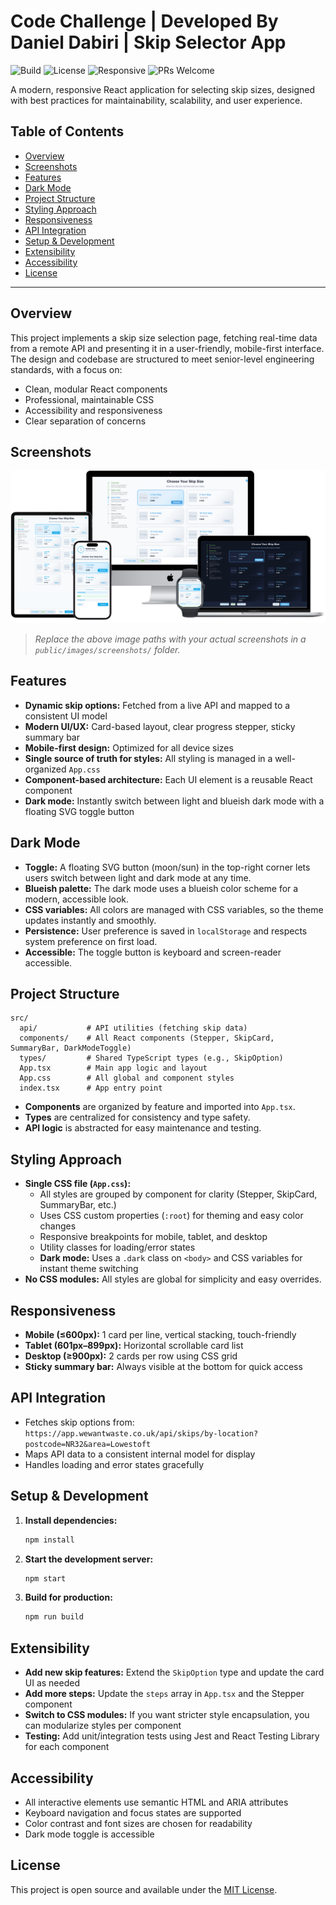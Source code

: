 # Code Challenge | Developed By Daniel Dabiri | Skip Selector App

![Build](https://img.shields.io/badge/build-passing-brightgreen)
![License](https://img.shields.io/badge/license-MIT-blue)
![Responsive](https://img.shields.io/badge/responsive-yes-0ea5e9)
![PRs Welcome](https://img.shields.io/badge/PRs-welcome-brightgreen)

A modern, responsive React application for selecting skip sizes, designed with best practices for maintainability, scalability, and user experience.

## Table of Contents
- [Overview](#overview)
- [Screenshots](#screenshots)
- [Features](#features)
- [Dark Mode](#dark-mode)
- [Project Structure](#project-structure)
- [Styling Approach](#styling-approach)
- [Responsiveness](#responsiveness)
- [API Integration](#api-integration)
- [Setup & Development](#setup--development)
- [Extensibility](#extensibility)
- [Accessibility](#accessibility)
- [License](#license)

---

## Overview
This project implements a skip size selection page, fetching real-time data from a remote API and presenting it in a user-friendly, mobile-first interface. The design and codebase are structured to meet senior-level engineering standards, with a focus on:
- Clean, modular React components
- Professional, maintainable CSS
- Accessibility and responsiveness
- Clear separation of concerns

## Screenshots

![Desktop Screenshot](./public/images/screenshots/screen-shot-update.png)




> _Replace the above image paths with your actual screenshots in a `public/images/screenshots/` folder._

## Features
- **Dynamic skip options:** Fetched from a live API and mapped to a consistent UI model
- **Modern UI/UX:** Card-based layout, clear progress stepper, sticky summary bar
- **Mobile-first design:** Optimized for all device sizes
- **Single source of truth for styles:** All styling is managed in a well-organized `App.css`
- **Component-based architecture:** Each UI element is a reusable React component
- **Dark mode:** Instantly switch between light and blueish dark mode with a floating SVG toggle button

## Dark Mode
- **Toggle:** A floating SVG button (moon/sun) in the top-right corner lets users switch between light and dark mode at any time.
- **Blueish palette:** The dark mode uses a blueish color scheme for a modern, accessible look.
- **CSS variables:** All colors are managed with CSS variables, so the theme updates instantly and smoothly.
- **Persistence:** User preference is saved in `localStorage` and respects system preference on first load.
- **Accessible:** The toggle button is keyboard and screen-reader accessible.

## Project Structure
```
src/
  api/           # API utilities (fetching skip data)
  components/    # All React components (Stepper, SkipCard, SummaryBar, DarkModeToggle)
  types/         # Shared TypeScript types (e.g., SkipOption)
  App.tsx        # Main app logic and layout
  App.css        # All global and component styles
  index.tsx      # App entry point
```

- **Components** are organized by feature and imported into `App.tsx`.
- **Types** are centralized for consistency and type safety.
- **API logic** is abstracted for easy maintenance and testing.

## Styling Approach
- **Single CSS file (`App.css`):**
  - All styles are grouped by component for clarity (Stepper, SkipCard, SummaryBar, etc.)
  - Uses CSS custom properties (`:root`) for theming and easy color changes
  - Responsive breakpoints for mobile, tablet, and desktop
  - Utility classes for loading/error states
  - **Dark mode:** Uses a `.dark` class on `<body>` and CSS variables for instant theme switching
- **No CSS modules:** All styles are global for simplicity and easy overrides.

## Responsiveness
- **Mobile (≤600px):** 1 card per line, vertical stacking, touch-friendly
- **Tablet (601px–899px):** Horizontal scrollable card list
- **Desktop (≥900px):** 2 cards per row using CSS grid
- **Sticky summary bar:** Always visible at the bottom for quick access

## API Integration
- Fetches skip options from:
  `https://app.wewantwaste.co.uk/api/skips/by-location?postcode=NR32&area=Lowestoft`
- Maps API data to a consistent internal model for display
- Handles loading and error states gracefully

## Setup & Development
1. **Install dependencies:**
   ```sh
   npm install
   ```
2. **Start the development server:**
   ```sh
   npm start
   ```
3. **Build for production:**
   ```sh
   npm run build
   ```

## Extensibility
- **Add new skip features:** Extend the `SkipOption` type and update the card UI as needed
- **Add more steps:** Update the `steps` array in `App.tsx` and the Stepper component
- **Switch to CSS modules:** If you want stricter style encapsulation, you can modularize styles per component
- **Testing:** Add unit/integration tests using Jest and React Testing Library for each component

## Accessibility
- All interactive elements use semantic HTML and ARIA attributes
- Keyboard navigation and focus states are supported
- Color contrast and font sizes are chosen for readability
- Dark mode toggle is accessible

## License
This project is open source and available under the [MIT License](LICENSE). 
